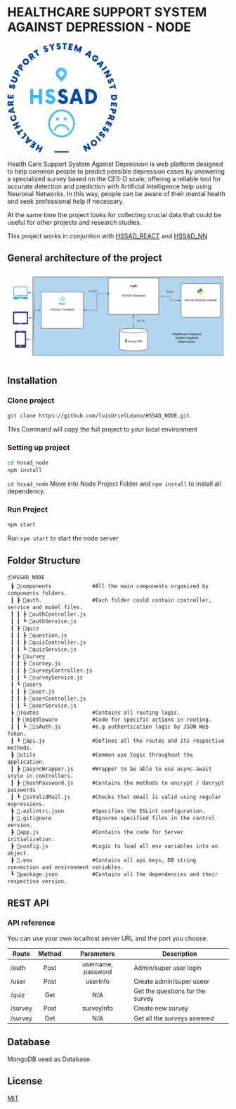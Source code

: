 # HEALTHCARE SUPPORT SYSTEM AGAINST DEPRESSION - NODE
<img src="https://github.com/luisUrielLeano/HSSAD_REACT/blob/main/public/img/svg/logo.svg" width="250" height="250" />

Health Care Support System Against Depression is web platform designed to help common people to predict possible depression cases by
answering a specialized survey based on the CES-D scale; offering a reliable tool for accurate detection and prediction with Artificial Intelligence help using Neuronal Networks.
In this way, people can be aware of their mental health and seek professional help if necessary.

At the same time the project looks for collecting crucial data that could be useful for other projects and research studies. 

This project works in conjuntion with [HSSAD_REACT](https://github.com/luisUrielLeano/HSSAD_REACT) and [HSSAD_NN](https://github.com/luisUrielLeano/HSSAD_NN)

## General architecture of the project
<img src="https://github.com/luisUrielLeano/HSSAD_REACT/blob/main/public/img/generalArchitecture.png" />


## Installation
### Clone project
```bash
git clone https://github.com/luisUrielLeano/HSSAD_NODE.git
```
This Command will copy the full project to your local environment

### Setting up project
```bash
cd hssad_node
npm install
```
`cd hssad_node` Move into Node Project Folder and `npm install` to install all dependency.

### Run Project
```bash
npm start
```
Run `npm start` to start the node server


## Folder Structure
```
📦HSSAD_NODE
 ┣ 📂components             #All the main components organized by components folders.
 ┃ ┣ 📂auth.                #Each folder could contain controller, service and model files.
 ┃ ┃ ┣ 📜authController.js
 ┃ ┃ ┗ 📜authService.js
 ┃ ┣ 📂quiz
 ┃ ┃ ┣ 📜question.js
 ┃ ┃ ┣ 📜quizController.js
 ┃ ┃ ┗ 📜quizService.js
 ┃ ┣ 📂survey
 ┃ ┃ ┣ 📜survey.js
 ┃ ┃ ┣ 📜surveyController.js
 ┃ ┃ ┗ 📜surveyService.js
 ┃ ┗ 📂users
 ┃ ┃ ┣ 📜user.js
 ┃ ┃ ┣ 📜userController.js
 ┃ ┃ ┗ 📜userService.js
 ┣ 📂routes                 #Contains all routing logic.
 ┃ ┣ 📂middleware           #Code for specific actions in routing.
 ┃ ┃ ┗ 📜isAuth.js          #e.g authentication logic by JSON Web Token.
 ┃ ┗ 📜api.js               #Defines all the routes and its respective methods.
 ┣ 📂utils                  #Common use logic throughout the application.
 ┃ ┣ 📜asyncWrapper.js      #Wrapper to be able to use async-await style in controllers.
 ┃ ┣ 📜hashPassword.js      #Contains the methods to encrypt / decrypt passwords
 ┃ ┗ 📜isValidMail.js       #Checks that email is valid using regular expressions.
 ┣ 📜.eslintrc.json         #Specifies the ESLint configuration.
 ┣ 📜.gitignore             #Ignores specified files in the control version.
 ┣ 📜app.js                 #Contains the code for Server initialization.
 ┣ 📜config.js              #Logic to load all env variables into an object.
 ┣ 📜.env                   #Contains all api keys, DB string connection and environment variables. 
 ┗ 📜package.json           #Contains all the dependencies and their respective version.
```
## REST API
### API reference
You can use your own localhost server URL and the port you choose.


| Route |  Method | Parameters | Description |
|-------|:------:|:------:|---------|
| /auth | Post | username, password|Admin/super user login |
| /user | Post | userInfo |Create admin/super useer |
| /quiz | Get  | N/A     |Get the questions for the survey|
| /survey | Post | surveyInfo|Create new survey|
| /survey | Get | N/A | Get all the surveys aswered |

## Database
MongoDB used as Database.

## License
[MIT](https://choosealicense.com/licenses/mit/)
